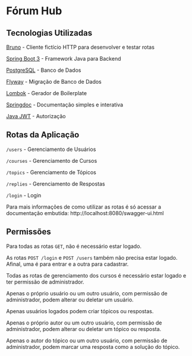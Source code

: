 # Fórum Hub

## Tecnologias Utilizadas

[Bruno](https://www.usebruno.com/) - Cliente fictício HTTP para desenvolver e testar rotas

[Spring Boot 3](https://start.spring.io/) - Framework Java para Backend

[PostgreSQL](https://www.postgresql.org/) - Banco de Dados

[Flyway](https://flywaydb.org/) - Migração de Banco de Dados

[Lombok](https://projectlombok.org/) - Gerador de Boilerplate

[Springdoc](https://springdoc.org) - Documentação simples e interativa

[Java JWT](https://github.com/auth0/java-jwt) - Autorização

## Rotas da Aplicação
`/users` - Gerenciamento de Usuários

`/courses` - Gerenciamento de Cursos

`/topics` - Gerenciamento de Tópicos

`/replies` - Gerenciamento de Respostas

`/login` - Login

Para mais informações de como utilizar as rotas é só acessar a documentação embutida: http://localhost:8080/swagger-ui.html

## Permissões

Para todas as rotas `GET`, não é necessário estar logado.

As rotas `POST /login` e `POST /users` também não precisa estar logado. Afinal, uma é para entrar e a outra para cadastrar.

Todas as rotas de gerenciamento dos cursos é necessário estar logado e ter permissão de administrador.

Apenas o próprio usuário ou um outro usuário, com permissão de administrador, podem alterar ou deletar um usuário.

Apenas usuários logados podem criar tópicos ou respostas.

Apenas o próprio autor ou um outro usuário, com permissão de administrador, podem alterar ou deletar um tópico ou resposta.

Apenas o autor do tópico ou um outro usuário, com permissão de administrador, podem marcar uma resposta como a solução do tópico.
